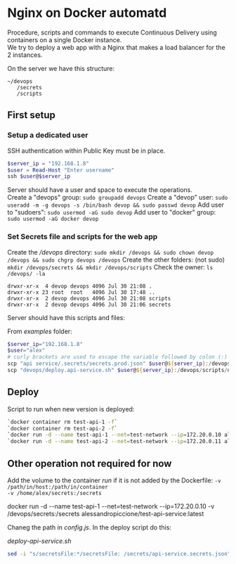 # Nginx on Docker automatd

Procedure, scripts and commands to execute Continuous Delivery using containers on a single Docker instance.  
We try to deploy a web app with a Nginx that makes a load balancer for the 2 instances.

On the server we have this structure:

```
~/devops
   /secrets
   /scripts
```

## First setup

### Setup a dedicated user

SSH authentication within Public Key must be in place.

```PowerShell
$server_ip = "192.168.1.8"
$user = Read-Host "Enter username"
ssh $user@$server_ip
```

Server should have a user and space to execute the operations.  
Create a "devops" group: `sudo groupadd devops`
Create a "devop" user: `sudo useradd -m -g devops -s /bin/bash devop && sudo passwd devop`
Add user to "sudoers": `sudo usermod -aG sudo devop`
Add user to "docker" group: `sudo usermod -aG docker devop`

### Set Secrets file and scripts for the web app

Create the _/devops_ directory: `sudo mkdir /devops && sudo chown devop /devops && sudo chgrp devops /devops`
Create the other folders: (not sudo) `mkdir /devops/secrets && mkdir /devops/scripts`
Check the owner: `ls /devops/ -la`

```
drwxr-xr-x  4 devop devops 4096 Jul 30 21:08 .
drwxr-xr-x 23 root  root   4096 Jul 30 17:48 ..
drwxr-xr-x  2 devop devops 4096 Jul 30 21:08 scripts
drwxr-xr-x  2 devop devops 4096 Jul 30 21:06 secrets
```

Server should have this scripts and files:

From _examples_ folder:

```PowerShell
$server_ip="192.168.1.8"
$user="alex"
# curly brackets are used to escape the variable followed by colon (:)
scp "api service/.secrets/secrets.prod.json" $user@${server_ip}:/devops/secrets/api-service.secrets.json
scp "devops/deploy.api-service.sh" $user@${server_ip}:/devops/scripts/deploy.api-service.sh
```

## Deploy

Script to run when new version is deployed:

```bash
`docker container rm test-api-1 -f`
`docker container rm test-api-2 -f`
`docker run -d --name test-api-1 --net=test-network --ip=172.20.0.10 alessandropiccione/test-api-service:latest`
`docker run -d --name test-api-2 --net=test-network --ip=172.20.0.11 alessandropiccione/test-api-service:latest`
```

## Other operation not required for now

Add the volume to the container _run_ if it is not added by the Dockerfile:
`-v /path/in/host:/path/in/container`  
`-v /home/alex/secrets:/secrets`

docker run -d --name test-api-1 --net=test-network --ip=172.20.0.10 -v /devops/secrets:/secrets alessandropiccione/test-api-service:latest

Chaneg the path in _config.js_.
In the deploy script do this:

_deploy-api-service.sh_

```bash
sed -i "s/secretsFile:*/secretsFile: /secrets/api-service.secrets.json" src/config.json
```
